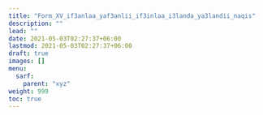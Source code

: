 ```yaml
---
title: "Form_XV_if3anlaa_yaf3anlii_if3inlaa_i3landa_ya3landii_naqis"
description: ""
lead: ""
date: 2021-05-03T02:27:37+06:00
lastmod: 2021-05-03T02:27:37+06:00
draft: true
images: []
menu: 
  sarf:
    parent: "xyz"
weight: 999
toc: true
---
```



